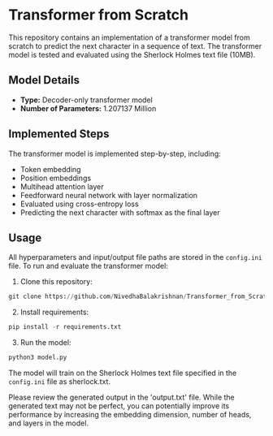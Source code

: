 # Transformer from Scratch

This repository contains an implementation of a transformer model from scratch to predict the next character in a sequence of text. The transformer model is tested and evaluated using the Sherlock Holmes text file (10MB).

## Model Details

- **Type:** Decoder-only transformer model
- **Number of Parameters:** 1.207137 Million

## Implemented Steps

The transformer model is implemented step-by-step, including:

- Token embedding
- Position embeddings
- Multihead attention layer
- Feedforward neural network with layer normalization
- Evaluated using cross-entropy loss
- Predicting the next character with softmax as the final layer

## Usage

All hyperparameters and input/output file paths are stored in the `config.ini` file. To run and evaluate the transformer model:

1. Clone this repository:
```python
git clone https://github.com/NivedhaBalakrishnan/Transformer_from_Scratch.git
```

2. Install requirements:
```python
pip install -r requirements.txt
```

3. Run the model:
```python
python3 model.py 
```

The model will train on the Sherlock Holmes text file specified in the `config.ini` file as sherlock.txt.

Please review the generated output in the 'output.txt' file. While the generated text may not be perfect, you can potentially improve its performance by increasing the embedding dimension, number of heads, and layers in the model.
